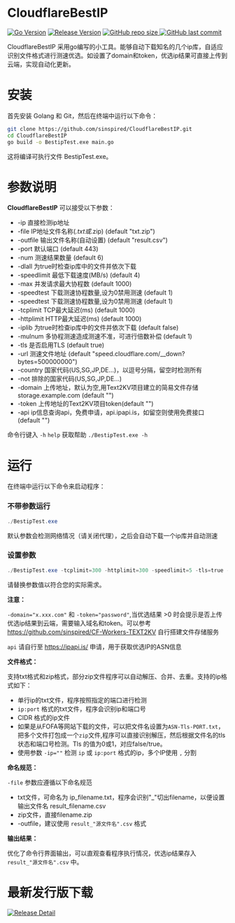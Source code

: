 # CloudflareBestIP

[![Go Version](https://img.shields.io/github/go-mod/go-version/sinspired/CloudflareBestIP?logo=go&label=Go)](https://github.com/sinspired/CloudflareBestIP)
[![Release Version](https://img.shields.io/github/v/release/sinspired/CloudflareBestIP?display_name=tag&logo=github&label=Release)](https://github.com/sinspired/CloudflareBestIP/releases/latest)
[![GitHub repo size](https://img.shields.io/github/repo-size/sinspired/CloudflareBestIP?logo=github)
](https://github.com/sinspired/CloudflareBestIP)
[![GitHub last commit](https://img.shields.io/github/last-commit/sinspired/CloudflareBestIP?logo=github&label=最后提交：)](ttps://github.com/sinspired/CloudflareBestIP)

CloudflareBestIP 采用go编写的小工具。能够自动下载知名的几个ip库，自适应识别文件格式进行测速优选。如设置了domain和token，优选ip结果可直接上传到云端，实现自动化更新。

# 安装

首先安装 Golang 和 Git，然后在终端中运行以下命令：

```bash
git clone https://github.com/sinspired/CloudflareBestIP.git
cd CloudflareBestIP
go build -o BestipTest.exe main.go
```

这将编译可执行文件 BestipTest.exe。

# 参数说明

**CloudflareBestIP** 可以接受以下参数：

* -ip 直接检测ip地址
* -file IP地址文件名称(*.txt或*.zip) (default "txt.zip")
* -outfile 输出文件名称(自动设置) (default "result.csv")
* -port 默认端口 (default 443)
* -num 测速结果数量 (default 6)
* -dlall 为true时检查ip库中的文件并依次下载
* -speedlimit 最低下载速度(MB/s) (default 4)
* -max 并发请求最大协程数 (default 1000)
* -speedtest 下载测速协程数量,设为0禁用测速 (default 1)
* -speedtest 下载测速协程数量,设为0禁用测速 (default 1)
* -tcplimit TCP最大延迟(ms) (default 1000)
* -httplimit HTTP最大延迟(ms) (default 1000)
* -iplib 为true时检查ip库中的文件并依次下载 (default false)
* -mulnum 多协程测速造成测速不准，可进行倍数补偿 (default 1)
* -tls  是否启用TLS (default true)
* -url 测速文件地址 (default "speed.cloudflare.com/__down?bytes=500000000")
* -country 国家代码(US,SG,JP,DE...)，以逗号分隔，留空时检测所有
* -not 排除的国家代码(US,SG,JP,DE...)
* -domain 上传地址，默认为空,用Text2KV项目建立的简易文件存储storage.example.com (default "")
* -token 上传地址的Text2KV项目token(default "")
* -api ip信息查询api，免费申请，api.ipapi.is，如留空则使用免费接口 (default "")

命令行键入 `-h` `help` 获取帮助 `./BestipTest.exe -h`

# 运行

在终端中运行以下命令来启动程序：

### 不带参数运行

```powershell
./BestipTest.exe
```

默认参数会检测网络情况（请关闭代理），之后会自动下载一个ip库并自动测速

### 设置参数

```powershell
./BestipTest.exe -tcplimit=300 -httplimit=300 -speedlimit=5 -tls=true -port=443 -iplib=false -max=1000 -speedtest=5 -file="txt.zip" -outfile="result_源文件名.csv" -num=10 -dlall=false -countries="US,Sg,DE" -not="HK" -domain="" -token="" -api=""
```

请替换参数值以符合您的实际需求。

**注意：**

`-domain="x.xxx.com"` 和 `-token="password"`,当优选结果 >0 时会提示是否上传优选ip结果到云端，需要输入域名和token。可以参考<https://github.com/sinspired/CF-Workers-TEXT2KV> 自行搭建文件存储服务

`api` 请自行至 <https://ipapi.is/> 申请，用于获取优选IP的ASN信息

**文件格式：**

支持txt格式和zip格式，部分zip文件程序可以自动解压、合并、去重。支持的ip格式如下：

* 单行ip的txt文件，程序按照指定的端口进行检测
* `ip:port` 格式的txt文件，程序会识别ip和端口号
* CIDR 格式的ip文件
* 如果是从FOFA等网站下载的文件，可以把文件名设置为`ASN-Tls-PORT.txt`，把多个文件打包成一个`zip`文件,程序可以直接识别解压，然后根据文件名的tls状态和端口号检测。Tls 的值为0或1，对应false/true。
* 使用参数 `-ip=""` 检测 `ip` 或 `ip:port` 格式的ip，多个IP使用 `,` 分割

**命名规范：**

`-file` 参数应遵循以下命名规范

* txt文件，可命名为 ip_filename.txt，程序会识别"_"切出filename，以便设置输出文件名 result_filename.csv
* zip文件，直接filename.zip
* -outfile，建议使用 `result_"源文件名".csv` 格式

**输出结果：**

优化了命令行界面输出，可以直观查看程序执行情况，优选ip结果存入  `result_"源文件名".csv` 中。

# 最新发行版下载

[![Release Detail](https://img.shields.io/github/v/release/sinspired/CloudflareBestIP?sort=date&display_name=release&logo=github&label=Release)](https://github.com/sinspired/CloudflareBestIP/releases/latest)
